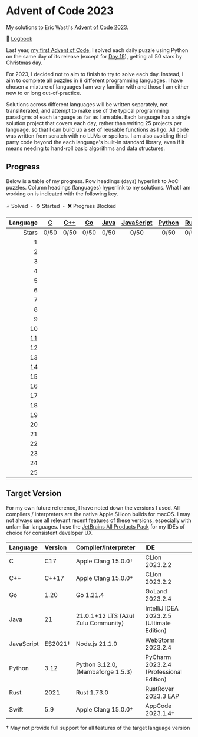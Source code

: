 # Advent of Code 2023

My solutions to Eric Wastl's [Advent of Code 2023](https://adventofcode.com/2023).

📝 [Logbook](diary/README.md)

Last year, [my first Advent of Code](https://github.com/leechristie/advent-of-code-2022), I solved each daily puzzle using Python on the same day of its release (except for [Day 19](https://adventofcode.com/2022/day/19)), getting all 50 stars by Christmas day.

For 2023, I decided not to aim to finish to try to solve each day. Instead, I aim to complete all puzzles in 8 different programming languages. I have chosen a mixture of languages I am very familiar with and those I am either new to or long out-of-practice.

Solutions across different languages will be written separately, not transliterated, and attempt to make use of the typical programming paradigms of each language as far as I am able. Each language has a single solution project that covers each day, rather than writing 25 projects per language, so that I can build up a set of reusable functions as I go. All code was written from scratch with no LLMs or spoilers. I am also avoiding third-party code beyond the each language's built-in standard library, even if it means needing to hand-roll basic algorithms and data structures.

## Progress

Below is a table of my progress. Row headings (days) hyperlink to AoC puzzles. Column headings (languages) hyperlink to my solutions. What I am working on is indicated with the following key.

⭐️ Solved ・ ⚙️ Started ・ ❌ Progress Blocked

| Language | [C](/aoc23c/) | [C++](/aoc23cpp/) | [Go](/aoc23go/) | [Java](/aoc23java/) | [JavaScript](/aoc23js/) | [Python](/aoc23py/) | [Rust](/aoc23rust/) | [Swift](/aoc23swift/) |
|--:|:-:|:-:|:-:|:-:|:-:|:-:|:-:|:-:|
| Stars | 0/50 | 0/50 | 0/50 | 0/50 | 0/50 | 0/50 | 0/50 | 0/50 |
|  1 | | | | | | | | |
|  2 | | | | | | | | |
|  3 | | | | | | | | |
|  4 | | | | | | | | |
|  5 | | | | | | | | |
|  6 | | | | | | | | |
|  7 | | | | | | | | |
|  8 | | | | | | | | |
|  9 | | | | | | | | |
| 10 | | | | | | | | |
| 11 | | | | | | | | |
| 12 | | | | | | | | |
| 13 | | | | | | | | |
| 14 | | | | | | | | |
| 15 | | | | | | | | |
| 16 | | | | | | | | |
| 17 | | | | | | | | |
| 18 | | | | | | | | |
| 19 | | | | | | | | |
| 20 | | | | | | | | |
| 21 | | | | | | | | |
| 22 | | | | | | | | |
| 23 | | | | | | | | |
| 24 | | | | | | | | |
| 25 | | | | | | | | |

## Target Version

For my own future reference, I have noted down the versions I used. All compilers / interpreters are the native Apple Silicon builds for macOS. I may not always use all relevant recent features of these versions, especially with unfamiliar languages. I use the [JetBrains All Products Pack](https://www.jetbrains.com/all/) for my IDEs of choice for consistent developer UX.

| Language   | Version | Compiler/Interpreter                | IDE                                       |
|:-----------|:--------|:------------------------------------|:------------------------------------------|
| C          | C17     | Apple Clang 15.0.0†                 | CLion 2023.2.2                            |
| C++        | C++17   | Apple Clang 15.0.0†                 | CLion 2023.2.2                            |
| Go         | 1.20    | Go 1.21.4                           | GoLand 2023.2.4                           |
| Java       | 21      | 21.0.1+12 LTS (Azul Zulu Community) | IntelliJ IDEA 2023.2.5 (Ultimate Edition) |
| JavaScript | ES2021† | Node.js 21.1.0                      | WebStorm 2023.2.4                         |
| Python     | 3.12    | Python 3.12.0, (Mambaforge 1.5.3)   | PyCharm 2023.2.4 (Professional Edition)   |
| Rust       | 2021    | Rust 1.73.0                         | RustRover 2023.3 EAP                      |
| Swift      | 5.9     | Apple Clang 15.0.0†                 | AppCode 2023.1.4†                         |

† May not provide full support for all features of the target language version
